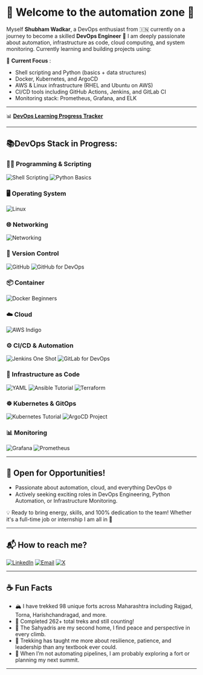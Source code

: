 # 🤖 Welcome to the automation zone 🤖

Myself **Shubham Wadkar**, a DevOps enthusiast from 🇮🇳 currently on a journey to become a skilled **DevOps Engineer** 🚀
I am deeply passionate about automation, infrastructure as code, cloud computing, and system monitoring. Currently learning and building projects using:

🧠 **Current Focus** :

- Shell scripting and Python (basics + data structures)
- Docker, Kubernetes, and ArgoCD
- AWS & Linux infrastructure (RHEL and Ubuntu on AWS)
- CI/CD tools including GitHub Actions, Jenkins, and GitLab CI
- Monitoring stack: Prometheus, Grafana, and ELK

---

📊 **[DevOps Learning Progress Tracker](https://docs.google.com/spreadsheets/d/125r3GJ2C96k8BMVwdmvRmadsYOtyqLFrkKAJ_qF18Kw/edit?usp=sharing)**

---

## 📚DevOps Stack in Progress:

### 👨‍💻 Programming & Scripting
![Shell Scripting](https://img.shields.io/badge/-Shell_Scripting-4EAA25?style=for-the-badge&logo=gnubash&logoColor=white)
![Python Basics](https://img.shields.io/badge/-Python_&_DS-3776AB?style=for-the-badge&logo=python&logoColor=white)

### 🖥️ Operating System
![Linux](https://img.shields.io/badge/-Linux_For_DevOps-b58900?style=for-the-badge&logo=linux&logoColor=white)

### 🌐 Networking
![Networking](https://img.shields.io/badge/-Networking_for_DevOps-4B0082?style=for-the-badge&logo=cloudflare&logoColor=white)

### 🔁 Version Control
![GitHub](https://img.shields.io/badge/-GitHub-181717?style=for-the-badge&logo=github&logoColor=white)
![GitHub for DevOps](https://img.shields.io/badge/-Git_for_DevOps-F05032?style=for-the-badge&logo=git&logoColor=white)

### 📦 Container
![Docker Beginners](https://img.shields.io/badge/-Docker-2496ED?style=for-the-badge&logo=docker&logoColor=white)

### ☁️ Cloud
![AWS Indigo](https://img.shields.io/badge/-AWS_for_automation-6366F1?style=for-the-badge&logo=amazonaws&logoColor=white)

### ⚙️ CI/CD & Automation
![Jenkins One Shot](https://img.shields.io/badge/-Jenkins-D24939?style=for-the-badge&logo=jenkins&logoColor=white)
![GitLab for DevOps](https://img.shields.io/badge/-GitLab_For_DevOps-FC6D26?style=for-the-badge&logo=gitlab&logoColor=white)

### 🧱 Infrastructure as Code
![YAML](https://img.shields.io/badge/-YAML-5e5c5c?style=for-the-badge&logo=yaml&logoColor=white)
![Ansible Tutorial](https://img.shields.io/badge/-Ansible-EE0000?style=for-the-badge&logo=ansible&logoColor=white)
![Terraform](https://img.shields.io/badge/-Terraform-7B42BC?style=for-the-badge&logo=terraform&logoColor=white)

### ☸️ Kubernetes & GitOps
![Kubernetes Tutorial](https://img.shields.io/badge/-Kubernetes-326CE5?style=for-the-badge&logo=kubernetes&logoColor=white)
![ArgoCD Project](https://img.shields.io/badge/-ArgoCD-F43F5E?style=for-the-badge&logo=argo&logoColor=white)

### 📊 Monitoring
![Grafana](https://img.shields.io/badge/-Grafana-FCA5A5?style=for-the-badge&logo=grafana&logoColor=black)
![Prometheus](https://img.shields.io/badge/-Prometheus-FDE68A?style=for-the-badge&logo=prometheus&logoColor=black)

---

## 🤝 Open for Opportunities!

- Passionate about automation, cloud, and everything DevOps 🌐
- Actively seeking exciting roles in DevOps Engineering, Python Automation, or Infrastructure Monitoring.

💡 Ready to bring energy, skills, and 100% dedication to the team!
Whether it's a full-time job or internship I am all in 🚀

---

## 📬 How to reach me?

[![LinkedIn](https://img.shields.io/badge/LinkedIn-blue?style=for-the-badge&logo=linkedin&logoColor=white)](https://www.linkedin.com/in/shubhamwadkar)
[![Email](https://img.shields.io/badge/-Email-red?style=for-the-badge&logo=gmail&logoColor=white)](mailto:shubhamwadkar880@gmail.com)
[![X](https://img.shields.io/badge/_X_Account-555555?style=for-the-badge&logo=twitter&logoColor=white)](https://x.com/Shubham18618598)

---

## ☕ Fun Facts
- 🏔️ I have trekked 98 unique forts across Maharashtra including Rajgad, Torna, Harishchandragad, and more.
- 🥾 Completed 262+ total treks and still counting!
- 🌄 The Sahyadris are my second home, I find peace and perspective in every climb.
- 🎒 Trekking has taught me more about resilience, patience, and leadership than any textbook ever could.
- 🔧 When I’m not automating pipelines, I am probably exploring a fort or planning my next summit.

---
